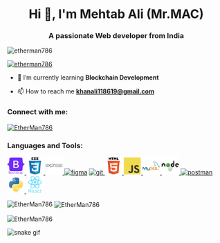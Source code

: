 <h1 align="center">Hi 👋, I'm Mehtab Ali (Mr.MAC)</h1>
<h3 align="center">A passionate Web developer from India</h3>

<p align="left"> <img src="https://komarev.com/ghpvc/?username=EtherMan786&label=Profile%20views&color=0e75b6&style=flat" alt="etherman786" /> </p>

<p align="left"> <a href="https://github.com/EtherMan786/Job-Portal"><img src="https://github-profile-trophy.vercel.app/?username=EtherMan786" alt="etherman786" /></a> </p>

- 🌱 I’m currently learning **Blockchain Development**

- 📫 How to reach me **khanali118619@gmail.com**

<h3 align="left">Connect with me:</h3>
<p align="left">
<a href="https://in.linkedin.com/in/mehtab-ali-5b67321b9" target="blank"><img align="center" src="https://raw.githubusercontent.com/rahuldkjain/github-profile-readme-generator/master/src/images/icons/Social/linked-in-alt.svg" alt="EtherMan786" height="30" width="40" /></a>
</p>

<h3 align="left">Languages and Tools:</h3>
<p align="left"> 
<a href="https://getbootstrap.com" target="_blank" rel="noreferrer"> <img src="https://raw.githubusercontent.com/devicons/devicon/master/icons/bootstrap/bootstrap-plain-wordmark.svg" alt="bootstrap" width="40" height="40"/> </a>
<a href="https://www.w3schools.com/css/" target="_blank" rel="noreferrer"> <img src="https://raw.githubusercontent.com/devicons/devicon/master/icons/css3/css3-original-wordmark.svg" alt="css3" width="40" height="40"/> </a>
<a href="https://expressjs.com" target="_blank" rel="noreferrer"> <img src="https://raw.githubusercontent.com/devicons/devicon/master/icons/express/express-original-wordmark.svg" alt="express" width="40" height="40"/> </a> 
<a href="https://www.figma.com/" target="_blank" rel="noreferrer"> <img src="https://www.vectorlogo.zone/logos/figma/figma-icon.svg" alt="figma" width="40" height="40"/></a>
<a href="https://git-scm.com/" target="_blank" rel="noreferrer"> <img src="https://www.vectorlogo.zone/logos/git-scm/git-scm-icon.svg" alt="git" width="40" height="40"/> </a> 
<a href="https://www.w3.org/html/" target="_blank" rel="noreferrer"> <img src="https://raw.githubusercontent.com/devicons/devicon/master/icons/html5/html5-original-wordmark.svg" alt="html5" width="40" height="40"/> </a> <a href="https://developer.mozilla.org/en-US/docs/Web/JavaScript" target="_blank" rel="noreferrer"> <img src="https://raw.githubusercontent.com/devicons/devicon/master/icons/javascript/javascript-original.svg" alt="javascript" width="40" height="40"/> </a> 
<a href="https://www.mysql.com/" target="_blank" rel="noreferrer"> <img src="https://raw.githubusercontent.com/devicons/devicon/master/icons/mysql/mysql-original-wordmark.svg" alt="mysql" width="40" height="40"/> </a> 
<a href="https://nodejs.org" target="_blank" rel="noreferrer"> <img src="https://raw.githubusercontent.com/devicons/devicon/master/icons/nodejs/nodejs-original-wordmark.svg" alt="nodejs" width="40" height="40"/> </a> 
<a href="https://postman.com" target="_blank" rel="noreferrer"> <img src="https://www.vectorlogo.zone/logos/getpostman/getpostman-icon.svg" alt="postman" width="40" height="40"/> </a> 
<a href="https://www.python.org" target="_blank" rel="noreferrer"> <img src="https://raw.githubusercontent.com/devicons/devicon/master/icons/python/python-original.svg" alt="python" width="40" height="40"/> </a> 
<a href="https://reactjs.org/" target="_blank" rel="noreferrer"> <img src="https://raw.githubusercontent.com/devicons/devicon/master/icons/react/react-original-wordmark.svg" alt="react" width="40" height="40"/> </a> 
</p>
<p><img align="left" src="https://github-readme-stats.vercel.app/api/top-langs?username=EtherMan786&show_icons=true&locale=en&layout=compact" alt="EtherMan786" /></p>

<p>&nbsp;<img align="center" src="https://github-readme-stats.vercel.app/api?username=EtherMan786&show_icons=true&locale=en" alt="EtherMan786" /></p>

<p><img align="center" src="https://github-readme-streak-stats.herokuapp.com/?user=EtherMan786&" alt="EtherMan786" /></p>


![snake gif](https://github.com/EtherMan786/EtherMan786/blob/output/github-snake-dark.svg)






















 
